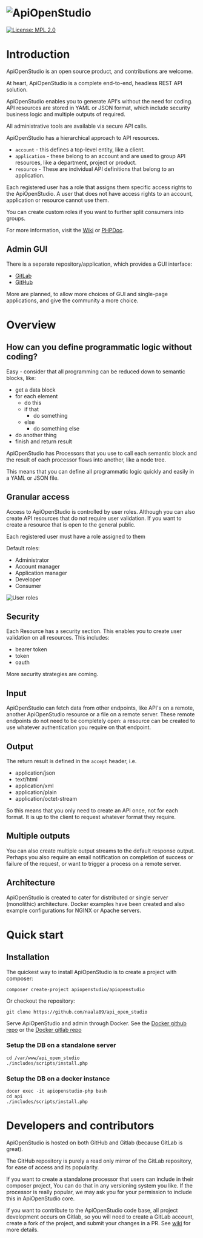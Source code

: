 # ![ApiOpenStudio][logo]

[![License: MPL 2.0][license_logo]][license]

Introduction
============

ApiOpenStudio is an open source product, and contributions are welcome.

At heart, ApiOpenStudio is a complete end-to-end, headless REST API solution.

ApiOpenStudio enables you to generate API's without the need for coding. API
resources are stored in YAML or JSON format, which include security business
logic and multiple outputs of required.

All administrative tools are available via secure API calls.

ApiOpenStudio has a hierarchical approach to API resources.

* `account` - this defines a top-level entity, like a client.
* `application` - these belong to an account and are used to group API
  resources, like a department, project or product.
* `resource` - These are individual API definitions that belong to an
  application.

Each registered user has a role that assigns them specific access rights to the
ApiOpenStudio. A user that does not have access rights to an account,
application or resource cannot use them.

You can create custom roles if you want to further split consumers into groups.

For more information, visit the [Wiki][wiki] or [PHPDoc][phpdoc].

Admin GUI
---------

There is a separate repository/application, which provides a GUI interface:

* [GitLab][admin_gitlab]
* [GitHub][admin_github]

More are planned, to allow more choices of GUI and single-page applications, and
give the community a more choice.

Overview
========

How can you define programmatic logic without coding?
-----------------------------------------------------

Easy - consider that all programming can be reduced down to semantic blocks,
like:

* get a data block
* for each element
    * do this
    * if that
        * do something
    * else
        * do something else
* do another thing
* finish and return result

ApiOpenStudio has Processors that you use to call each semantic block and the
result of each processor flows into another, like a node tree.

This means that you can define all programmatic logic quickly and easily in a
YAML or JSON file.

Granular access
---------------

Access to ApiOpenStudio is controlled by user roles. Although you can also
create API resources that do not require user validation. If you want to create
a resource that is open to the general public.

Each registered user must have a role assigned to them

Default roles:

* Administrator
* Account manager
* Application manager
* Developer
* Consumer

![User roles][user_roles]

Security
--------

Each Resource has a security section. This enables you to create user validation
on all resources. This includes:

* bearer token
* token
* oauth

More security strategies are coming.

Input
-----

ApiOpenStudio can fetch data from other endpoints, like API's on a remote,
another ApiOpenStudio resource or a file on a remote server. These remote
endpoints do not need to be completely open: a resource can be created to use
whatever authentication you require on that endpoint.

Output
------

The return result is defined in the `accept` header, i.e.

* application/json
* text/html
* application/xml
* application/plain
* application/octet-stream

So this means that you only need to create an API once, not for each format. It
is up to the client to request whatever format they require.

Multiple outputs
----------------

You can also create multiple output streams to the default response output.
Perhaps you also require an email notification on completion of success or
failure of the request, or want to trigger a process on a remote server.

Architecture
------------

ApiOpenStudio is created to cater for distributed or single server (monolithic)
architecture. Docker examples have been created and also example configurations
for NGINX or Apache servers.

Quick start
===========

Installation
------------

The quickest way to install ApiOpenStudio is to create a project with composer:

    composer create-project apiopenstudio/apiopenstudio

Or checkout the repository:

    git clone https://github.com/naala89/api_open_studio

Serve ApiOpenStudio and admin through Docker. See
the [Docker github repo][docker_github] or
the [Docker gitlab repo][docker_gitlab]

### Setup the DB on a standalone server

    cd /var/www/api_open_studio
    ./includes/scripts/install.php

### Setup the DB on a docker instance

    docer exec -it apiopenstudio-php bash
    cd api
    ./includes/scripts/install.php

# Developers and contributors

ApiOpenStudio is hosted on both GitHub and Gitlab (because GitLab is great).

The GitHub repository is purely a read only mirror of the GitLab repository, for
ease of access and its popularity.

If you want to create a standalone processor that users can include in their
composer project, You can do that in any versioning system you like. If the
processor is really popular, we may ask you for your permission to include this
in ApiOpenStudio core.

If you want to contribute to the ApiOpenStudio code base, all project
development occurs on Gitlab, so you will need to create a GitLab account,
create a fork of the project, and submit your changes in a PR. See [wiki][wiki]
for more details.

[license_logo]: https://img.shields.io/badge/License-MPL%202.0-brightgreen.svg

[license]: https://opensource.org/licenses/MPL-2.0

[wiki]: https://wiki.apiopenstudio.com

[phpdoc]: https://phpdoc.apiopenstudio.com

[admin_gitlab]: https://gitlab.com/john89/api_open_studio_admin

[admin_github]: https://github.com/naala89/api_open_studio_admin

[docker_github]: https://github.com/naala89/api_open_studio_docker

[docker_gitlab]: https://gitlab.com/john89/api_open_studio_docker

[logo]: includes/wiki/images/general/ApiOpenStudio_Logo_Name_Colour.png

[user_roles]: includes/wiki/images/general/user_roles_2.png